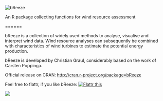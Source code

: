 <img src="http://home.arcor.de/fett32/bReeze_logo.png" alt="bReeze" />

An R package collecting functions for wind resource assessment

======

bReeze is a collection of widely used methods to analyse, visualise and interpret wind data. Wind resource analyses can subsequently be combined with characteristics of wind turbines to estimate the potential energy production.

bReeze is developed by Christian Graul, considerably based on the work of Carsten Poppinga.

Official release on CRAN: http://cran.r-project.org/package=bReeze

Feel free to flattr, if you like bReeze: <a href="https://flattr.com/submit/auto?user_id=chgrl&amp;url=https%3A%2F%2Fgithub.com/chgrl/bReeze" target="_blank"><img src="http://api.flattr.com/button/flattr-badge-large.png" alt="Flattr this" title="Flattr this" border="0" /></a>

![](https://travis-ci.org/chgrl/bReeze.png?branch=master)

